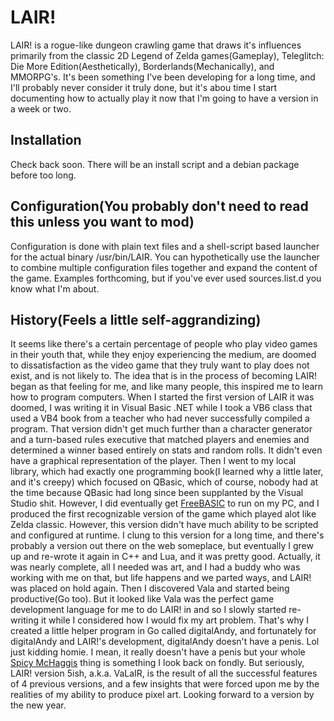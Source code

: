 LAIR!
=====

LAIR! is a rogue-like dungeon crawling game that draws it's influences primarily
from the classic 2D Legend of Zelda games(Gameplay), Teleglitch: Die More
Edition(Aesthetically), Borderlands(Mechanically), and MMORPG's. It's been
something I've been developing for a long time, and I'll probably never consider
it truly done, but it's abou time I start documenting how to actually play it
now that I'm going to have a version in a week or two.

Installation
------------

Check back soon. There will be an install script and a debian package before too
long.

Configuration(You probably don't need to read this unless you want to mod)
--------------------------------------------------------------------------

Configuration is done with plain text files and a shell-script based launcher
for the actual binary /usr/bin/LAIR. You can hypothetically use the launcher
to combine multiple configuration files together and expand the content of the
game. Examples forthcoming, but if you've ever used sources.list.d you know
what I'm about.

History(Feels a little self-aggrandizing)
-----------------------------------------

It seems like there's a certain percentage of people who play video games in
their youth that, while they enjoy experiencing the medium, are doomed to
dissatisfaction as the video game that they truly want to play does not exist,
and is not likely to. The idea that is in the process of becoming LAIR! began
as that feeling for me, and like many people, this inspired me to learn how to
program computers. When I started the first version of LAIR it was doomed, I was
writing it in Visual Basic .NET while I took a VB6 class that used a VB4 book
from a teacher who had never successfully compiled a program. That version
didn't get much further than a character generator and a turn-based rules
executive that matched players and enemies and determined a winner based
entirely on stats and random rolls. It didn't even have a graphical
representation of the player. Then I went to my local library, which had exactly
one programming book(I learned why a little later, and it's creepy) which
focused on QBasic, which of course, nobody had at the time because QBasic had
long since been supplanted by the Visual Studio shit. However, I did eventually
get [FreeBASIC](https://www.freebasic.net) to run on my PC, and I produced the
first recognizable version of the game which played alot like Zelda classic.
However, this version didn't have much ability to be scripted and configured at
runtime. I clung to this version for a long time, and there's probably a version
out there on the web someplace, but eventually I grew up and re-wrote it again
in C++ and Lua, and it was pretty good. Actually, it was nearly complete, all I
needed was art, and I had a buddy who was working with me on that, but life
happens and we parted ways, and LAIR! was placed on hold again. Then I
discovered Vala and started being productive(Go too). But it looked like Vala
was the perfect game development language for me to do LAIR! in and so I slowly
started re-writing it while I considered how I would fix my art problem. That's
why I created a little helper program in Go called digitalAndy, and fortunately
for digitalAndy and LAIR!'s development, digitalAndy doesn't have a penis. Lol
just kidding homie. I mean, it really doesn't have a penis but your whole
[Spicy McHaggis](https://www.youtube.com/watch?v=_ZN3weW1udE) thing is something
I look back on fondly. But seriously, LAIR! version 5ish, a.k.a. VaLaIR, is the
result of all the successful features of 4 previous versions, and a few insights
that were forced upon me by the realities of my ability to produce pixel art.
Looking forward to a version by the new year.
